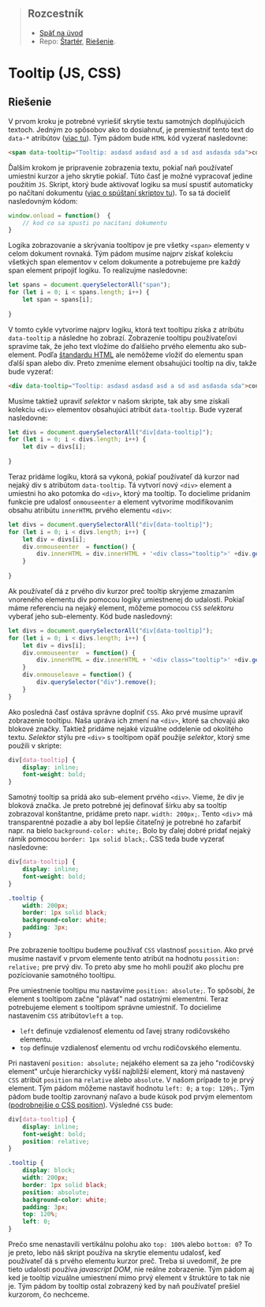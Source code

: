 <div class="hidden">

> ## Rozcestník
> - [Späť na úvod](../../README.md)
> - Repo: [Štartér](/../../tree/main/js-a-css/tooltip-js), [Riešenie](/../../tree/solution/js-a-css/tooltip-js).

# Tooltip (JS, CSS)
</div>

## Riešenie
V prvom kroku je potrebné vyriešiť skrytie textu samotných doplňujúcich textoch. Jedným zo spôsobov ako to dosiahnuť, je premiestniť tento text do `data-*` atribútov ([viac tu](https://www.w3schools.com/tags/att_global_data.asp)). Tým pádom bude `HTML` kód vyzerať nasledovne:

```html
<span data-tooltip="Tooltip: asdasd asdasd asd a sd asd asdasda sda">consectetur</span>
```

Ďalším krokom je pripravenie zobrazenia textu, pokiaľ naň používateľ umiestni kurzor a jeho skrytie pokiaľ. Túto časť je možné vypracovať jedine použitím `JS`. Skript, ktorý bude aktivovať logiku sa musí spustiť automaticky po načítaní dokumentu ([viac o spúštaní skriptov tu](../../common/js-onload.md)). To sa tá docieliť nasledovným kódom:

```javascript
window.onload = function()  {
    // kod co sa spusti po nacitani dokumentu    
}
```

Logika zobrazovanie a skrývania tooltipov je pre všetky `<span>` elementy v celom dokument rovnaká. Tým pádom musíme najprv získať kolekciu všetkých span elementov v celom dokumente a potrebujeme pre každý span element pripojiť logiku. To realizujme nasledovne:

```javascript
let spans = document.querySelectorAll("span");
for (let i = 0; i < spans.length; i++) {
    let span = spans[i];
    
}
```

V tomto cykle vytvorime najprv logiku, ktorá text tooltipu získa z atribútu `data-tooltip` a následne ho zobrazí. Zobrazenie tooltipu používateľovi spravíme tak, že jeho text vložíme do ďalšieho prvého elementu ako sub-element. Podľa [štandardu HTML](https://html.spec.whatwg.org/multipage/text-level-semantics.html#the-span-element) ale nemôžeme vložiť do elementu span ďalší span alebo div. Preto zmeníme element obsahujúci tooltip na div, takže bude vyzerať:

```html
<div data-tooltip="Tooltip: asdasd asdasd asd a sd asd asdasda sda">consectetur</div>
```

Musíme taktiež upraviť _selektor_ v našom skripte, tak aby sme získali kolekciu `<div>` elementov obsahujúci atribút `data-tooltip`. Bude vyzerať nasledovne:

```javascript
let divs = document.querySelectorAll("div[data-tooltip]");
for (let i = 0; i < divs.length; i++) {
    let div = divs[i];
    
}
```

Teraz pridáme logiku, ktorá sa vykoná, pokiaľ používateľ dá kurzor nad nejaký div s atribútom `data-tooltip`. Tá vytvorí nový `<div>` element a umiestni ho ako potomka do `<div>`, ktorý ma tooltip. To docielime pridaním funkcie pre udalosť `onmouseenter` a element vytvoríme modifikovaním obsahu atribútu `innerHTML` prvého elementu `<div>`:

```javascript
let divs = document.querySelectorAll("div[data-tooltip]");
for (let i = 0; i < divs.length; i++) {
    let div = divs[i];
    div.onmouseenter  = function() {
        div.innerHTML = div.innerHTML + '<div class="tooltip">' +div.getAttribute("data-tooltip") + '</div>';
    }
    
}
```

Ak používateľ dá z prvého div kurzor preč tooltip skryjeme zmazaním vnoreného elementu div pomocou logiky umiestnenej do udalosti. Pokiaľ máme referenciu na nejaký element, môžeme pomocou `CSS` _selektoru_ vyberať jeho sub-elementy. Kód bude nasledovný:

```javascript
let divs = document.querySelectorAll("div[data-tooltip]");
for (let i = 0; i < divs.length; i++) {
    let div = divs[i];
    div.onmouseenter  = function() {
        div.innerHTML = div.innerHTML + '<div class="tooltip">' +div.getAttribute("data-tooltip") + '</div>';
    }
    div.onmouseleave = function() {
        div.querySelector("div").remove();
    }
}
```

Ako posledná časť ostáva správne doplniť `CSS`. Ako prvé musíme upraviť zobrazenie tooltipu. Naša upráva ich zmení na `<div>`, ktoré sa chovajú ako blokové značky. Taktiež pridáme nejaké vizuálne oddelenie od okolitého textu. _Selektor_ stýlu pre `<div>` s tooltipom opäť použije _selektor_, ktorý sme použili v skripte:

```css
div[data-tooltip] {
    display: inline;
    font-weight: bold;
}
```

Samotný tooltip sa prídá ako sub-element prvého `<div>`. Vieme, že div je bloková značka. Je preto potrebné jej definovať šírku aby sa tooltip zobrazoval konštantne, pridáme preto napr. `width: 200px;`. Tento `<div`> má transparentné pozadie a aby bol lepšie čitateľný je potrebné ho zafarbiť napr. na bielo `background-color: white;`. Bolo by ďalej dobré pridať nejaký rámik pomocou `border: 1px solid black;`. CSS teda bude vyzerať nasledovne:

```css
div[data-tooltip] {
    display: inline;
    font-weight: bold;
}

.tooltip {
    width: 200px;
    border: 1px solid black;
    background-color: white;
    padding: 3px;
}
```

Pre zobrazenie tooltipu budeme používať `CSS` vlastnosť `possition`. Ako prvé musíme nastaviť v prvom elemente tento atribút na hodnotu `possition: relative;` pre prvý div. To preto aby sme ho mohli použiť ako plochu pre pozíciovanie samotného tooltipu.

Pre umiestnenie tooltipu mu nastavíme `position: absolute;`. To spôsobí, že element s tooltipom začne "plávať" nad ostatnými elementmi. Teraz potrebujeme element s tooltipom správne umiestniť. To docielime nastavením `CSS` atribútov`left` a `top`.

- `left` definuje vzdialenosť elementu od ľavej strany rodičovského elementu.
- `top` definuje vzdialenosť elementu od vrchu rodičovského elementu.

Pri nastavení `position: absolute;` nejakého element sa za jeho "rodičovský element" určuje hierarchicky vyšší najbližší element, ktorý má nastavený `CSS` atribút `position` na `relative` alebo `absolute`. V našom prípade to je prvý element. Tým pádom môžeme nastaviť hodnotu `left: 0;` a `top: 120%;`. Tým pádom bude tooltip zarovnaný naľavo a bude kúsok pod prvým elementom ([podrobnejšie o CSS position](../../common/css-position.md)). Výsledné `CSS` bude:

```CSS
div[data-tooltip] {
    display: inline;
    font-weight: bold;
    position: relative;
}

.tooltip {
    display: block;
    width: 200px;
    border: 1px solid black;
    position: absolute;
    background-color: white;
    padding: 3px;
    top: 120%;
    left: 0;
}
```

Prečo sme nenastavili vertikálnu polohu ako `top: 100%` alebo `bottom: 0`? To je preto, lebo náš skript používa na skrytie elementu udalosť, keď používateľ dá s prvého elementu kurzor preč. Treba si uvedomiť, že pre tieto udalosti používa _javascript DOM_, nie reálne zobrazenie. Tým pádom aj ked je tooltip vizuálne umiestnení mimo prvý element v štruktúre to tak nie je. Tým pádom by tooltip ostal zobrazený ked by naň používateľ prešiel kurzorom, čo nechceme.